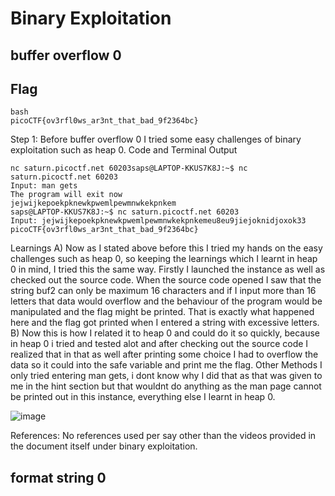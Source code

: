 # Binary Exploitation
## buffer overflow 0
## Flag
~~~
bash
picoCTF{ov3rfl0ws_ar3nt_that_bad_9f2364bc}
~~~
Step 1:
Before buffer overflow 0 I tried some easy challenges of binary exploitation such as heap 0.
Code and Terminal Output
~~~
nc saturn.picoctf.net 60203saps@LAPTOP-KKUS7K8J:~$ nc saturn.picoctf.net 60203
Input: man gets
The program will exit now
jejwijkepoekpknewkpwemlpewmnwkekpnkem
saps@LAPTOP-KKUS7K8J:~$ nc saturn.picoctf.net 60203
Input: jejwijkepoekpknewkpwemlpewmnwkekpnkemeu8eu9jiejoknidjoxok33
picoCTF{ov3rfl0ws_ar3nt_that_bad_9f2364bc}
~~~
Learnings
A) Now as I stated above before this I tried my hands on the easy challenges such as heap 0, so keeping the learnings which I learnt in heap 0 in mind, I tried this the same way.
Firstly I launched the instance as well as checked out the source code.
When the source code opened I saw that the string buf2 can only be maximum 16 characters and if I input more than 16 letters that data would overflow and the behaviour of the program would be manipulated and the flag might be printed.
That is exactly what happened here and the flag got printed when I entered a string with excessive letters.
B) Now this is how I related it to heap 0 and could do it so quickly, because in heap 0 i tried and tested alot and after checking out the source code I realized that in that as well after printing some choice I had to overflow the data so it could into the safe variable and print me the flag.
Other Methods
I only tried entering man gets, i dont know why I did that as that was given to me in the hint section but that wouldnt do anything as the man page cannot be printed out in this instance, everything else I learnt in heap 0.

![image](https://github.com/user-attachments/assets/0c919a2a-7e32-46fa-8a66-f9627747217a)

References:
No references used per say other than the videos provided in the document itself under binary exploitation.


## format string 0

